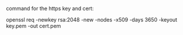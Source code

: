 command for the https key and cert:

openssl req -newkey rsa:2048 -new -nodes -x509 -days 3650 -keyout  key.pem -out cert.pem